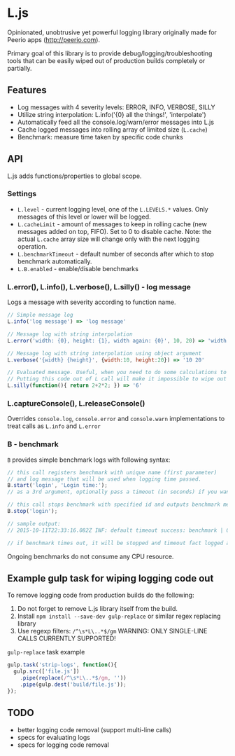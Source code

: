 # L.js

Opinionated, unobtrusive yet powerful logging library originally made for Peerio apps (http://peerio.com).

Primary goal of this library is to provide debug/logging/troubleshooting tools that can be easily wiped out of production builds completely or partially.

## Features
* Log messages with 4 severity levels: ERROR, INFO, VERBOSE, SILLY
* Utilize string interpolation: L.info('{0} all the things!', 'interpolate')
* Automatically feed all the console.log/warn/error messages into L.js
* Cache logged messages into rolling array of limited size (`L.cache`)
* Benchmark: measure time taken by specific code chunks

## API
L.js adds functions/properties to global scope.

### Settings

* `L.level` - current logging level, one of the `L.LEVELS.*` values. Only messages of this level or lower will be logged.
* `L.cacheLimit` - amount of messages to keep in rolling cache (new messages added on top, FIFO). Set to 0 to disable cache.
Note: the actual `L.cache` array size will change only with the next logging operation.
* `L.benchmarkTimeout` - default number of seconds after which to stop benchmark automatically.
* `L.B.enabled` - enable/disable benchmarks

### L.error(), L.info(), L.verbose(), L.silly() - log message
Logs a message with severity according to function name.

```javascript
// Simple message log
L.info('log message') => 'log message'

// Message log with string interpolation
L.error('width: {0}, height: {1}, width again: {0}', 10, 20) => 'width: 10, height: 20, width again: 10'

// Message log with string interpolation using object argument
L.verbose('{width} {height}', {width:10, height:20}) => '10 20'

// Evaluated message. Useful, when you need to do some calculations to build log message.
// Putting this code out of L call will make it impossible to wipe out of production build.
L.silly(function(){ return 2+2*2; }) => '6'

```

### L.captureConsole(), L.releaseConsole()

Overrides `console.log`, `console.error` and `console.warn` implementations to treat calls as `L.info` and `L.error`

### B - benchmark
`B` provides simple benchmark logs with following syntax:

```javascript
// this call registers benchmark with unique name (first parameter)
// and log message that will be used when logging time passed.
B.start('login', 'Login time:');
// as a 3rd argument, optionally pass a timeout (in seconds) if you want to override default one

// this call stops benchmark with specified id and outputs benchmark message with time passed in milliseconds
B.stop('login');

// sample output:
// 2015-10-11T22:33:16.082Z INF: default timeout success: benchmark | 0.008 s.

// if benchmark times out, it will be stopped and timeout fact logged automatically.
```

Ongoing benchmarks do not consume any CPU resource.


## Example gulp task for wiping logging code out

To remove logging code from production builds do the following:

1. Do not forget to remove L.js library itself from the build.
2. Install `npm install --save-dev gulp-replace` or similar regex replacing library
3. Use regexp filters: `/^\s*L\..*$/gm`
WARNING: ONLY SINGLE-LINE CALLS CURRENTLY SUPPORTED!

`gulp-replace` task example
```javascript
gulp.task('strip-logs', function(){
  gulp.src(['file.js'])
    .pipe(replace(/^\s*L\..*$/gm, ''))
    .pipe(gulp.dest('build/file.js'));
});
```

## TODO
* better logging code removal (support multi-line calls)
* specs for evaluating logs
* specs for logging code removal